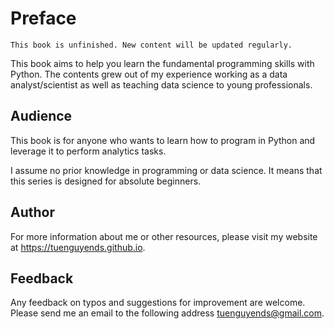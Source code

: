 # Preface

```{note}
This book is unfinished. New content will be updated regularly.
```

This book aims to help you learn the fundamental programming skills with Python. The contents grew out of my experience working as a data analyst/scientist as well as teaching data science to young professionals.

## Audience

This book is for anyone who wants to learn how to program in Python and leverage it to perform analytics tasks.

I assume no prior knowledge in programming or data science. It means that this series is designed for absolute beginners.

## Author

For more information about me or other resources, please visit my website at https://tuenguyends.github.io.

## Feedback

Any feedback on typos and suggestions for improvement are welcome. Please send me an email to the following address <tuenguyends@gmail.com>.
